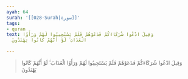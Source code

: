 ```yaml
---
ayah: 64
surah: '[[028-Surah|سورة]]'
tags:
- quran
text: وَقِيلَ ادْعُوا شُرَكَاءَكُمْ فَدَعَوْهُمْ فَلَمْ يَسْتَجِيبُوا لَهُمْ وَرَأَوُا
  الْعَذَابَ ۚ لَوْ أَنَّهُمْ كَانُوا يَهْتَدُونَ

---
```

> وَقِيلَ ادْعُوا شُرَكَاءَكُمْ فَدَعَوْهُمْ فَلَمْ يَسْتَجِيبُوا لَهُمْ وَرَأَوُا الْعَذَابَ ۚ لَوْ أَنَّهُمْ كَانُوا يَهْتَدُونَ
